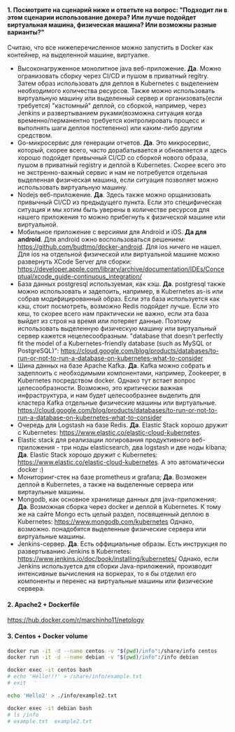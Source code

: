 #### 1. Посмотрите на сценарий ниже и ответьте на вопрос: "Подходит ли в этом сценарии использование докера? Или лучше подойдет виртуальная машина, физическая машина? Или возможны разные варианты?"
Считаю, что все нижеперечисленное можно запустить в Docker как контейнер, на выделенной машине, виртуалке.

- Высоконагруженное монолитное java веб-приложение. 
  **Да**. Можно огранизовать сборку через CI/CD и пушом в приватный regitry. Затем образ использовать для деплоя в 
  Kubernetes с выделением необходимого количества ресурсов. Также можно использовать виртуальную машину или выделенный сервер
  и организовать(если требуется) "кастомный" деплой, со сборкой, например, через Jenkins и развертыванием руками(возможна ситуация когда
  временно/перманентно требуется контролировать процесс и выполнять шаги деплоя постепенно) или каким-либо другим средством.
- Go-микросервис для генерации отчетов.
  **Да**. Это микросервис, который, скорее всего, часто дорабатывается и обновляется и здесь хорошо подойдет привычный CI/CD
  со сборкой нового образа, пушом в приватный registry и деплой в Kubernetes. Скорее всего это не экстренно-важный сервис и нам
  не потребуется отдельная выделенная физическая машина, если ситуация позволяет можно использовать виртуальную машину.
- Nodejs веб-приложение.
  **Да**. Здесь также можно орщанизовать привычный CI/CD из предыдущего пункта. Если это специфическая ситуация и мы хотим быть
  уверены в количестве ресурсов для нашего приложения то можно прибегнуть к физической машине или виртуальной.
- Мобильное приложение c версиями для Android и iOS.
  **Да для android**. Для android ожно воспользоваться решением: https://github.com/budtmo/docker-android. Для ios ничего не нашел.
  Для ios на отдельной физической или виртуальной машине можно развернуть XCode Server для сборки: https://developer.apple.com/library/archive/documentation/IDEs/Conceptual/xcode_guide-continuous_integration/
- База данных postgresql используемая, как кэш.
  **Да**. postgresql также можно использовать и задепоить, например, в Kubernetes as-is или собрав модифицированный образ.
  Если эта база используется как кэш, стоит посмотреть, возможно Redis подойдет лучше.
  Если это кеш, то скорее всего нам практически не важно, если эта база выйдет из строя на время или потеряет данные.
  Поэтому использовать выделенную физическую машину или виртуальный сервер кажется нецелесообразным.
  "database that doesn’t perfectly fit the model of a Kubernetes-friendly database (such as MySQL or PostgreSQL)": https://cloud.google.com/blog/products/databases/to-run-or-not-to-run-a-database-on-kubernetes-what-to-consider
- Шина данных на базе Apache Kafka.
  **Да**. Kafka можно собрать и задеплоить с необходимыми компонентами, например, Zookeeper, в Kubernetes посредством docker.
  Однако тут встает вопрос целесообразности. Возможно, это критически важная инфраструктура, и нам будет целесообразнее
  выделить для кластера Kafka отдельные физические машины или виртуальные.
  https://cloud.google.com/blog/products/databases/to-run-or-not-to-run-a-database-on-kubernetes-what-to-consider
- Очередь для Logstash на базе Redis.
  **Да**. Elastic Stack хорошо дружит с Kubernetes: https://www.elastic.co/elastic-cloud-kubernetes.
- Elastic stack для реализации логирования продуктивного веб-приложения - три ноды elasticsearch, два logstash и две ноды kibana;
  **Да**. Elastic Stack хорошо дружит с Kubernetes: https://www.elastic.co/elastic-cloud-kubernetes. А это автоматически docker :)
- Мониторинг-стек на базе prometheus и grafana;
  **Да**. Возможен деплой в Kubernetes, а также на выделенные сервера или виртаульные машины.
- Mongodb, как основное хранилище данных для java-приложения;
  **Да**. Возможная сборка через docker и деплой в Kubernetes.
  К тому же на сайте Mongo есть целый раздел, посвященный деплою в Kubernetes: https://www.mongodb.com/kubernetes
  Однако, возможно. понадобятся выделенные физические сервера или виртуальные машины.
- Jenkins-сервер.
  **Да**. Есть оффициальные образы. Есть инструкция по развертыванию Jenkins в Kubernetes: https://www.jenkins.io/doc/book/installing/kubernetes/
  Однако, если Jenkins иcпользуется для сборки Java-приложений, производит интенсивные вычисления на воркерах, то я бы 
  отделил его компоненты и перенес на виртуальные машины или физические сервера.

#### 2. Apache2 + Dockerfile
https://hub.docker.com/r/marchinho11/netology

#### 3. Centos + Docker volume
```bash
docker run -it -d --name centos -v "$(pwd)/info":/share/info centos
docker run -it -d --name debian -v "$(pwd)/info":/info debian 

docker exec -it centos bash 
# echo 'Hello!!!' > /share/info/example.txt
# exit

echo 'Hello2' > ./info/example2.txt

docker exec -it debian bash
# ls /info
# example.txt  example2.txt
```
